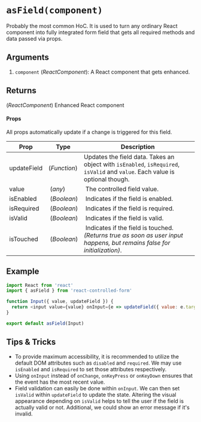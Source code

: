 # `asField(component)`

Probably the most common HoC. It is used to turn any ordinary React component into fully integrated form field that gets all required methods and data passed via props.

## Arguments
1. `component` (*ReactComponent*): A React component that gets enhanced.

## Returns
(*ReactComponent*) Enhanced React component

#### Props
All props automatically update if a change is triggered for this field.

| Prop | Type | Description |
| --- | --- | --- |
| updateField | (*Function*) | Updates the field data. Takes an object with `isEnabled`, `isRequired`, `isValid` and `value`. Each value is optional though. |
| value | (*any*) | The controlled field value. |
| isEnabled | (*Boolean*) | Indicates if the field is enabled. |
| isRequired | (*Boolean*) | Indicates if the field is required. |
| isValid | (*Boolean*) | Indicates if the field is valid. |
| isTouched | (*Boolean*) | Indicates if the field is touched.<br>*(Returns true as soon as user input happens, but remains false for initialization)*. |

## Example
```javascript
import React from 'react'
import { asField } from 'react-controlled-form'

function Input({ value, updateField }) {
  return <input value={value} onInput={e => updateField({ value: e.target.value })}  />
}

export default asField(Input)
```

## Tips & Tricks

* To provide maximum accessibility, it is recommended to utilize the default DOM attributes such as `disabled` and `required`. We may use ` isEnabled` and `isRequired` to set those attributes respectively.
* Using `onInput` instead of `onChange`, `onKeyPress` or `onKeyDown` ensures that the event has the most recent value.
* Field validation can easily be done within `onInput`. We can then set `isValid` within `updateField` to update the state. Altering the visual appearance depending on `isValid` helps to tell the user if the field is actually valid or not. Additional, we could show an error message if it's invalid.
